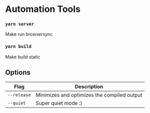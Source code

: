 # Automation Tools


### `yarn server` 

Make run browsersync


### `yarn build` 

Make build static

## Options

| Flag        | Description                                        |
| ----------- | -------------------------------------------------- |
| `--release` | Minimizes and optimizes the compiled output        |
| `--quiet`   | Super quiet mode :)                                |